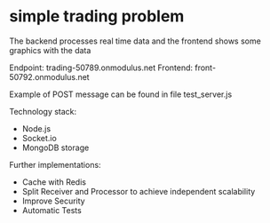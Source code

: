 # simple trading problem
The backend processes real time data and the frontend shows some graphics with the data 

Endpoint: trading-50789.onmodulus.net
Frontend: front-50792.onmodulus.net

Example of POST message can be found in file test_server.js

Technology stack:
- Node.js
- Socket.io
- MongoDB storage

Further implementations:
- Cache with Redis
- Split Receiver and Processor to achieve independent scalability
- Improve Security
- Automatic Tests
